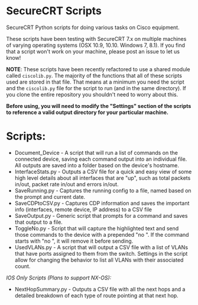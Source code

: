 SecureCRT Scripts
==================
SecureCRT Python scripts for doing various tasks on Cisco equipment.

These scripts have been testing with SecureCRT 7.x on multiple machines of varying operating systems (OSX 10.9, 10.10.  Windows 7, 8.1).  If you find that a script won't work on your machine, please post an issue to let us know!

**NOTE**: These scripts have been recently refactored to use a shared module called `ciscolib.py`.  The majority of the functions that all of these scripts used are stored in that file.  That means at a minimum you need the script and the `ciscolib.py` file for the script to run (and in the same directory).   If you clone the entire repository you shouldn't need to worry about this.

**Before using, you will need to modify the "Settings" section of the scripts to reference a valid output directory for your particular machine.**

Scripts:
========
* Document_Device - A script that will run a list of commands on the connected device, saving each command output into an individual file.  All outputs are saved into a folder based on the device's hostname.
* InterfaceStats.py - Outputs a CSV file for a quick and easy view of some high level details about all interfaces that are "up", such as total packets in/out, packet rate in/out and errors in/out.
* SaveRunning.py - Captures the running config to a file, named based on the prompt and current date.
* SaveCDPtoCSV.py - Captures CDP information and saves the important info (interfaces, remote device, IP address) to a CSV file
* SaveOutput.py - Generic script that prompts for a command and saves that output to a file.
* ToggleNo.py - Script that will capture the highlighted text and send those commands to the device with a prepended "no ".  If the command starts with "no ", it will remove it before sending.
* UsedVLANs.py - A script that will output a CSV file with a list of VLANs that have ports assigned to them from the switch.  Settings in the script allow for changing the behavior to list all VLANs with their associated count.

*IOS Only Scripts (Plans to support NX-OS):*
* NextHopSummary.py - Outputs a CSV file with all the next hops and a detailed breakdown of each type of route pointing at that next hop.
